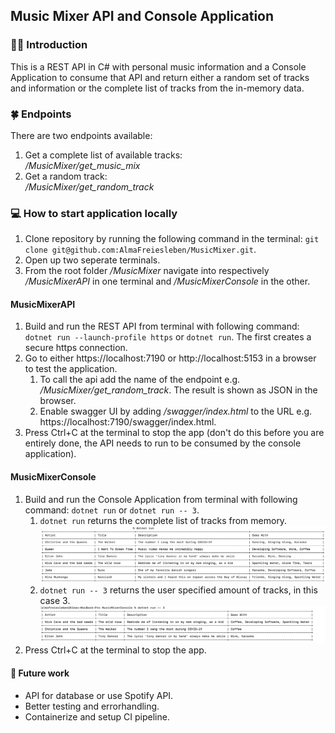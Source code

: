 ## Music Mixer API and Console Application

### 👩‍🏫 Introduction
This is a REST API in C# with personal music information and a Console Application to consume that API and return either a random set of tracks and information or the complete list of tracks from the in-memory data.

### 🍀 Endpoints
There are two endpoints available:
1. Get a complete list of available tracks: <br>*/MusicMixer/get_music_mix*</br>
2. Get a random track: <br>*/MusicMixer/get_random_track* </br>

### 💻 How to start application locally
1. Clone repository by running the following command in the terminal: `git clone git@github.com:AlmaFreiesleben/MusicMixer.git`.
2. Open up two seperate terminals. 
3. From the root folder */MusicMixer* navigate into respectively */MusicMixerAPI* in one terminal and */MusicMixerConsole* in the other.

#### MusicMixerAPI 
1. Build and run the REST API from terminal with following command: `dotnet run --launch-profile https` or `dotnet run`. The first creates a secure https connection.
2. Go to either https://localhost:7190 or http://localhost:5153 in a browser to test the application.
    1. To call the api add the name of the endpoint e.g. */MusicMixer/get_random_track*. The result is shown as JSON in the browser.
    2. Enable swagger UI by adding */swagger/index.html* to the URL e.g. https://localhost:7190/swagger/index.html.
3. Press Ctrl+C at the terminal to stop the app (don't do this before you are entirely done, the API needs to run to be consumed by the console application).

#### MusicMixerConsole
1. Build and run the Console Application from terminal with following command: `dotnet run` or `dotnet run -- 3`.
    1. `dotnet run` returns the complete list of tracks from memory.
    ![The complete list of track as a table with 4 columns ("Artist", "Title", "Description", "Goes With").](/Resources/dotnet%20run.png)
    2. `dotnet run -- 3` returns the user specified amount of tracks, in this case 3.
    ![Example of random track list of the size specified by the user, in this case 2.](/Resources/dotnet%20run%20--%203.png)
2. Press Ctrl+C at the terminal to stop the app.

#### 🔭 Future work

- API for database or use Spotify API.
- Better testing and errorhandling.
- Containerize and setup CI pipeline. 


